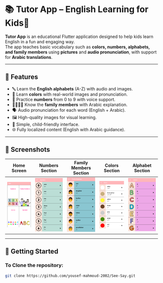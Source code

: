 # 📚 Tutor App – English Learning for Kids🧒

**Tutor App** is an educational Flutter application designed to help kids learn English in a fun and engaging way.  
The app teaches basic vocabulary such as **colors, numbers, alphabets, and family members** using **pictures** and **audio pronunciation**, with support for **Arabic translations**.

---

## 🎯 Features

- 🔤 Learn the **English alphabets** (A-Z) with audio and images.
- 🌈 Learn **colors** with real-world images and pronunciation.
- 🔢 Practice **numbers** from 0 to 9 with voice support.
- 👨‍👩‍👧‍👦 Know the **family members** with Arabic explanation.
- 🗣️ Audio pronunciation for each word (English + Arabic).
- 🖼️ High-quality images for visual learning.
- 👶 Simple, child-friendly interface.
- 🌐 Fully localized content (English with Arabic guidance).

---

## 📸 Screenshots

| Home Screen | Numbers Section | Family Members Section | Colors Section | Alphabet Section |
|-------------|-----------------|------------------------|----------------|------------------|
| ![home](screenshots/home.png) | ![numbers](screenshots/numbers.png) | ![familyMembers](screenshots/familyMembers.png) | ![colors](screenshots/colors.png) | ![alphabet](screenshots/alphabet.png) |

---

## 🚀 Getting Started

### To Clone the repository:
```bash
git clone https://github.com/yousef-mahmoud-2002/See-Say.git
